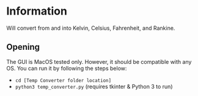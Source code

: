 # Information

Will convert from and into Kelvin, Celsius, Fahrenheit, and Rankine.  

## Opening
The GUI is MacOS tested only. However, it should be compatible with any OS. You can run it by following the steps below:
- `cd [Temp Converter folder location]`
- `python3 temp_converter.py` (requires tkinter & Python 3 to run)
